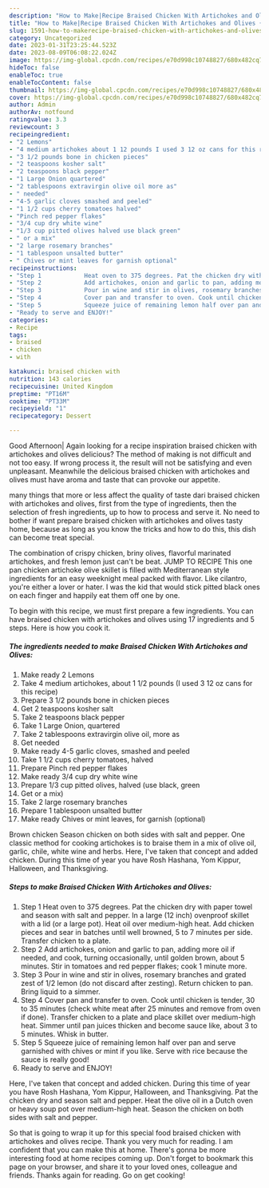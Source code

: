 ```yaml
---
description: "How to Make|Recipe Braised Chicken With Artichokes and Olives {That is Special"
title: "How to Make|Recipe Braised Chicken With Artichokes and Olives {That is Special"
slug: 1591-how-to-makerecipe-braised-chicken-with-artichokes-and-olives-that-is-special
category: Uncategorized
date: 2023-01-31T23:25:44.523Z
date: 2023-08-09T06:08:22.024Z
image: https://img-global.cpcdn.com/recipes/e70d998c10748827/680x482cq70/braised-chicken-with-artichokes-and-olives-recipe-main-photo.jpg
hideToc: false
enableToc: true
enableTocContent: false
thumbnail: https://img-global.cpcdn.com/recipes/e70d998c10748827/680x482cq70/braised-chicken-with-artichokes-and-olives-recipe-main-photo.jpg
cover: https://img-global.cpcdn.com/recipes/e70d998c10748827/680x482cq70/braised-chicken-with-artichokes-and-olives-recipe-main-photo.jpg
author: Admin
authorAv: notfound
ratingvalue: 3.3
reviewcount: 3
recipeingredient:
- "2 Lemons"
- "4 medium artichokes about 1 12 pounds I used 3 12 oz cans for this recipe"
- "3 1/2 pounds bone in chicken pieces"
- "2 teaspoons kosher salt"
- "2 teaspoons black pepper"
- "1 Large Onion quartered"
- "2 tablespoons extravirgin olive oil more as"
- " needed"
- "4-5 garlic cloves smashed and peeled"
- "1 1/2 cups cherry tomatoes halved"
- "Pinch red pepper flakes"
- "3/4 cup dry white wine"
- "1/3 cup pitted olives halved use black green"
- " or a mix"
- "2 large rosemary branches"
- "1 tablespoon unsalted butter"
- " Chives or mint leaves for garnish optional"
recipeinstructions:
- "Step 1            Heat oven to 375 degrees. Pat the chicken dry with paper towel and season with salt and pepper. In a large (12­ inch) ovenproof skillet with a lid (or a large pot). Heat oil over medium­-high heat. Add chicken pieces and sear in batches until well browned, 5 to 7 minutes per side. Transfer chicken to a plate."
- "Step 2            Add artichokes, onion and garlic to pan, adding more oil if needed, and cook, turning occasionally, until golden brown, about 5 minutes. Stir in tomatoes and red pepper flakes; cook 1 minute more."
- "Step 3            Pour in wine and stir in olives, rosemary branches and grated zest of 1/2 lemon (do not discard after zesting). Return chicken to pan. Bring liquid to a simmer."
- "Step 4            Cover pan and transfer to oven. Cook until chicken is tender, 30 to 35 minutes (check white meat after 25 minutes and remove from oven if done). Transfer chicken to a plate and place skillet over medium-­high heat. Simmer until pan juices thicken and become sauce like, about 3 to 5 minutes. Whisk in butter."
- "Step 5            Squeeze juice of remaining lemon half over pan and serve garnished with chives or mint if you like. Serve with rice because the sauce is really good!"
- "Ready to serve and ENJOY!"
categories:
- Recipe
tags:
- braised
- chicken
- with

katakunci: braised chicken with 
nutrition: 143 calories
recipecuisine: United Kingdom
preptime: "PT16M"
cooktime: "PT33M"
recipeyield: "1"
recipecategory: Dessert

---
```



Good Afternoon| Again looking for a recipe inspiration braised chicken with artichokes and olives delicious? The method of making is not difficult and not too easy. If wrong process it, the result will not be satisfying and even unpleasant. Meanwhile the delicious braised chicken with artichokes and olives must have aroma and taste that can provoke our appetite.






many things that more or less affect the quality of taste dari braised chicken with artichokes and olives, first from the type of ingredients, then the selection of fresh ingredients, up to how to process and serve it. No need to bother if want prepare braised chicken with artichokes and olives tasty home, because as long as you know the tricks and how to do this, this dish can become treat  special.


The combination of crispy chicken, briny olives, flavorful marinated artichokes, and fresh lemon just can&#39;t be beat. JUMP TO RECIPE This one pan chicken artichoke olive skillet is filled with Mediterranean style ingredients for an easy weeknight meal packed with flavor. Like cilantro, you&#39;re either a lover or hater. I was the kid that would stick pitted black ones on each finger and happily eat them off one by one.


To begin with this recipe, we must first prepare a few ingredients. You can have braised chicken with artichokes and olives using 17 ingredients and 5 steps. Here is how you cook it.

<!--inarticleads1-->

##### The ingredients needed to make Braised Chicken With Artichokes and Olives:

1. Make ready 2 Lemons
1. Take 4 medium artichokes, about 1 1/2 pounds (I used 3 12 oz cans for this recipe)
1. Prepare 3 1/2 pounds bone ­in chicken pieces
1. Get 2 teaspoons kosher salt
1. Take 2 teaspoons black pepper
1. Take 1 Large Onion, quartered
1. Take 2 tablespoons extra­virgin olive oil, more as
1. Get  needed
1. Make ready 4-5 garlic cloves, smashed and peeled
1. Take 1 1/2 cups cherry tomatoes, halved
1. Prepare Pinch red pepper flakes
1. Make ready 3/4 cup dry white wine
1. Prepare 1/3 cup pitted olives, halved (use black, green
1. Get  or a mix)
1. Take 2 large rosemary branches
1. Prepare 1 tablespoon unsalted butter
1. Make ready  Chives or mint leaves, for garnish (optional)


Brown chicken Season chicken on both sides with salt and pepper. One classic method for cooking artichokes is to braise them in a mix of olive oil, garlic, chile, white wine and herbs. Here, I&#39;ve taken that concept and added chicken. During this time of year you have Rosh Hashana, Yom Kippur, Halloween, and Thanksgiving. 

<!--inarticleads2-->

##### Steps to make Braised Chicken With Artichokes and Olives:

1. Step 1            Heat oven to 375 degrees. Pat the chicken dry with paper towel and season with salt and pepper. In a large (12­ inch) ovenproof skillet with a lid (or a large pot). Heat oil over medium­-high heat. Add chicken pieces and sear in batches until well browned, 5 to 7 minutes per side. Transfer chicken to a plate.
1. Step 2            Add artichokes, onion and garlic to pan, adding more oil if needed, and cook, turning occasionally, until golden brown, about 5 minutes. Stir in tomatoes and red pepper flakes; cook 1 minute more.
1. Step 3            Pour in wine and stir in olives, rosemary branches and grated zest of 1/2 lemon (do not discard after zesting). Return chicken to pan. Bring liquid to a simmer.
1. Step 4            Cover pan and transfer to oven. Cook until chicken is tender, 30 to 35 minutes (check white meat after 25 minutes and remove from oven if done). Transfer chicken to a plate and place skillet over medium-­high heat. Simmer until pan juices thicken and become sauce like, about 3 to 5 minutes. Whisk in butter.
1. Step 5            Squeeze juice of remaining lemon half over pan and serve garnished with chives or mint if you like. Serve with rice because the sauce is really good!
1. Ready to serve and ENJOY!

Here, I&#39;ve taken that concept and added chicken. During this time of year you have Rosh Hashana, Yom Kippur, Halloween, and Thanksgiving. Pat the chicken dry and season salt and pepper. Heat the olive oil in a Dutch oven or heavy soup pot over medium-high heat. Season the chicken on both sides with salt and pepper. 

So that is going to wrap it up for this special food braised chicken with artichokes and olives recipe. Thank you very much for reading. I am confident that you can make this at home. There's gonna be more interesting food at home recipes coming up. Don't forget to bookmark this page on your browser, and share it to your loved ones, colleague and friends. Thanks again for reading. Go on get cooking!
